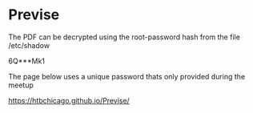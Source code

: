 # Previse

The PDF can be decrypted using the root-password hash from the file /etc/shadow

$6$Q***Mk1

The page below uses a unique password thats only provided during the meetup

https://htbchicago.github.io/Previse/
